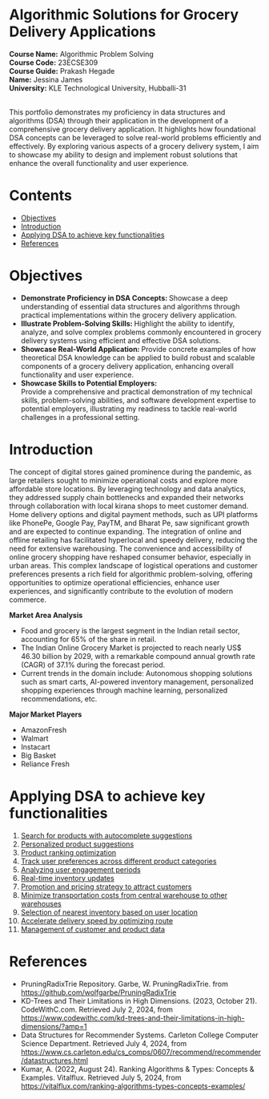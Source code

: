 # Algorithmic Solutions for Grocery Delivery Applications

<b>**Course Name:**</b> Algorithmic Problem Solving <br>
<b>**Course Code:**</b> 23ECSE309 <br>
<b>**Course Guide:**</b> Prakash Hegade <br>
<b>**Name:**</b> Jessina James <br>
<b>**University:**</b> KLE Technological University, Hubballi-31 <br>

<br>
This portfolio demonstrates my proficiency in data structures and algorithms (DSA) through their application in the development of a comprehensive grocery delivery application. It highlights how foundational DSA concepts can be leveraged to solve real-world problems efficiently and effectively. By exploring various aspects of a grocery delivery system, I aim to showcase my ability to design and implement robust solutions that enhance the overall functionality and user experience.

# Contents
- [Objectives](#objectives)
- [Introduction](#introduction)
- [Applying DSA to achieve key functionalities](#applying-dsa-to-achieve-key-functionalities)
- [References](#references)

# Objectives
- <b>Demonstrate Proficiency in DSA Concepts: </b>
  Showcase a deep understanding of essential data structures and algorithms through practical implementations within the grocery delivery application.
- <b> Illustrate Problem-Solving Skills: </b>
  Highlight the ability to identify, analyze, and solve complex problems commonly encountered in grocery delivery systems using efficient and effective DSA solutions.
- <b> Showcase Real-World Application: </b> 
  Provide concrete examples of how theoretical DSA knowledge can be applied to build robust and scalable components of a grocery delivery application, enhancing overall functionality and user experience.
- <b> Showcase Skills to Potential Employers:</b>  
  Provide a comprehensive and practical demonstration of my technical skills, problem-solving abilities, and software development expertise to potential employers, illustrating my readiness to tackle real-world challenges in a professional setting.

# Introduction 
The concept of digital stores gained prominence during the pandemic, as large retailers sought to minimize operational costs and explore more affordable store locations. By leveraging technology and data analytics, they addressed supply chain bottlenecks and expanded their networks through collaboration with local kirana shops to meet customer demand. Home delivery options and digital payment methods, such as UPI platforms like PhonePe, Google Pay, PayTM, and Bharat Pe, saw significant growth and are expected to continue expanding. The integration of online and offline retailing has facilitated hyperlocal and speedy delivery, reducing the need for extensive warehousing. The convenience and accessibility of online grocery shopping have reshaped consumer behavior, especially in urban areas. This complex landscape of logistical operations and customer preferences presents a rich field for algorithmic problem-solving, offering opportunities to optimize operational efficiencies, enhance user experiences, and significantly contribute to the evolution of modern commerce.

<b> Market Area Analysis </b>
- Food and grocery is the largest segment in the Indian retail sector, accounting for 65% of the share in retail.
- The Indian Online Grocery Market is projected to reach nearly US$ 46.30 billion by 2029, with a remarkable compound annual growth rate (CAGR) of 37.1% during the forecast period.
- Current trends in the domain include: Autonomous shopping solutions such as smart carts, AI-powered inventory management, personalized shopping experiences through machine learning, personalized recommendations, etc.

<b> Major Market Players</b>
* AmazonFresh
* Walmart
* Instacart
* Big Basket
* Reliance Fresh

# Applying DSA to achieve key functionalities
1. [Search for products with autocomplete suggestions](autocomplete.md)
2. [Personalized product suggestions](product-suggestion.md)
3. [Product ranking optimization](product-ranking.md)
4. [Track user preferences across different product categories](user-preference.md)
5. [Analyzing user engagement periods](best-practices.md)
6. [Real-time inventory updates](inventory.md)
7. [Promotion and pricing strategy to attract customers](promotion.md)
8. [Minimize transportation costs from central warehouse to other warehouses](transportation.md)
9. [Selection of nearest inventory based on user location](contributing.md)
10. [Accelerate delivery speed by optimizing route](delivery-speed.md)
11. [Management of customer and product data](data-retrieval.md)

# References
- PruningRadixTrie Repository. Garbe, W. PruningRadixTrie. from https://github.com/wolfgarbe/PruningRadixTrie
- KD-Trees and Their Limitations in High Dimensions. (2023, October 21). CodeWithC.com. Retrieved July 2, 2024, from https://www.codewithc.com/kd-trees-and-their-limitations-in-high-dimensions/?amp=1
- Data Structures for Recommender Systems. Carleton College Computer Science Department. Retrieved July 4, 2024, from https://www.cs.carleton.edu/cs_comps/0607/recommend/recommender/datastructures.html
- Kumar, A. (2022, August 24). Ranking Algorithms & Types: Concepts & Examples. Vitalflux. Retrieved July 5, 2024, from https://vitalflux.com/ranking-algorithms-types-concepts-examples/
